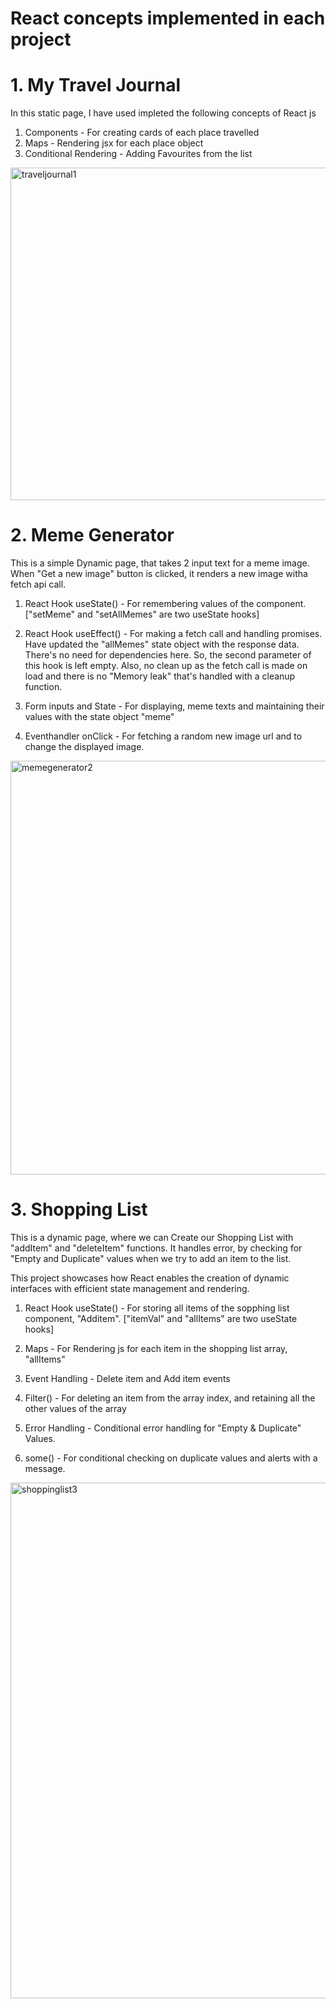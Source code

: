 # React concepts implemented in each project 
# **1. My Travel Journal**

In this static page, I have used impleted the following concepts of React js

1. Components - For creating cards of each place travelled
2. Maps - Rendering jsx for each place object 
3. Conditional Rendering - Adding Favourites from the list

<img width="532" alt="traveljournal1" src="https://github.com/abilt5991/ReactJSCode/assets/125937034/2803719c-3725-4ec3-873a-92f644e4aaf7">



# **2. Meme Generator**

This is a simple Dynamic page, that takes 2 input text for a meme image. When "Get a new image" button is clicked, it renders a new image witha fetch api call.

1. React Hook useState() - For remembering values of the component. ["setMeme" and "setAllMemes" are two useState hooks]

2. React Hook useEffect() - For making a fetch call and handling promises. Have updated the "allMemes" state object with the response data. There's no need for dependencies here. So, the second parameter of this hook is left empty. Also, no clean up as the fetch call is made on load and there is no "Memory leak" that's handled with a cleanup function.

3. Form inputs and State - For displaying, meme texts and maintaining their values with the state object "meme"

4. Eventhandler onClick - For fetching a random new image url and to change the displayed image.

<img width="662" alt="memegenerator2" src="https://github.com/abilt5991/ReactJSCode/assets/125937034/e5564e2d-cb9b-4579-8e3d-0e6e5d8d3400">


# **3. Shopping List**

This is a dynamic page, where we can Create our Shopping List with "addItem" and "deleteItem" functions. 
It handles error, by checking for "Empty and Duplicate" values when we try to add an item to the list.

This project showcases how React enables the creation of dynamic interfaces with efficient state management and rendering.

1. React Hook useState() - For storing all items of the sopphing list component, "Additem". ["itemVal" and "allItems" are two useState hooks]

2. Maps - For Rendering js for each item in the shopping list array, "allItems"

3. Event Handling - Delete item and Add item events 

4. Filter() - For deleting an item from the array index, and retaining all the other values of the array

5. Error Handling - Conditional error handling for "Empty & Duplicate" Values.

6. some() - For conditional checking on duplicate values and alerts with a message.

<img width="825" alt="shoppinglist3" src="https://github.com/abilt5991/ReactJSCode/assets/125937034/1e034596-69e6-48c7-b844-f567f64ab7cc">



